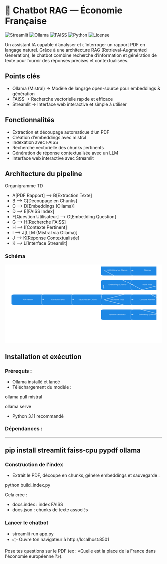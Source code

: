 # 🤖 Chatbot RAG — Économie Française  

![Streamlit](https://img.shields.io/badge/Made%20with-Streamlit-FF4B4B?logo=streamlit&logoColor=white)
![Ollama](https://img.shields.io/badge/Powered%20by-Ollama-000000?logo=openai&logoColor=white)
![FAISS](https://img.shields.io/badge/Vector%20Search-FAISS-0055A4?logo=apache&logoColor=white)
![Python](https://img.shields.io/badge/Python-3.11+-3776AB?logo=python&logoColor=white)
![License](https://img.shields.io/badge/License-MIT-green)


Un assistant IA capable d’analyser et d’interroger un rapport PDF en langage naturel.
Grâce à une architecture RAG (Retrieval-Augmented Generation), le chatbot combine recherche d’information et génération de texte pour fournir des réponses précises et contextualisées.

## Points clés
- Ollama (Mistral) → Modèle de langage open-source pour embeddings & génération
- FAISS → Recherche vectorielle rapide et efficace
- Streamlit → Interface web interactive et simple à utiliser

## Fonctionnalités
- Extraction et découpage automatique d’un PDF
- Création d’embeddings avec mistral
- Indexation avec FAISS
- Recherche vectorielle des chunks pertinents
- Génération de réponse contextualisée avec un LLM
- Interface web interactive avec Streamlit

## Architecture du pipeline
Organigramme TD
   - A[PDF Rapport] --> B[Extraction Texte]
   - B --> C[Découpage en Chunks]
   -  C --> D[Embeddings (Ollama)]
   -  D --> E[FAISS Index]
   -  F[Question Utilisateur] --> G[Embedding Question]
   -  G --> H[Recherche FAISS]
   - H --> I[Contexte Pertinent]
   - I --> J[LLM (Mistral via Ollama)]
   - J --> K[Réponse Contextualisée]
   - K --> L[Interface Streamlit]
### Schéma
![Pipeline RAG](images/Pipeline_rag_chatbot_dark.png)

## Installation et exécution
### Prérequis :
- Ollama installé et lancé
- Téléchargement du modèle :

ollama pull mistral

ollama serve

- Python 3.11 recommandé

### Dépendances :
---
pip install streamlit faiss-cpu pypdf ollama
---

### Construction de l’index

- Extrait le PDF, découpe en chunks, génère embeddings et sauvegarde :
  
python build_index.py
  
Cela crée :

- docs.index : index FAISS
- docs.json : chunks de texte associés

### Lancer le chatbot
- streamlit run app.py
- 👉 Ouvre ton navigateur à http://localhost:8501

Pose tes questions sur le PDF (ex : «Quelle est la place de la France dans l'économie européenne ?»).
